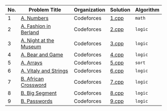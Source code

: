 |No.|Problem Title|Organization|Solution|Algorithm|
|-|-|-|-|-|
|1|[A. Numbers](https://codeforces.com/problemset/problem/13/A)|Codeforces|[1.cpp](./solutions/1.cpp)|`math`|
|2|[A. Fashion in Berland](https://codeforces.com/problemset/problem/691/A)|Codeforces|[2.cpp](./solutions/2.cpp)|`logic`|
|3|[A. Night at the Museum](https://codeforces.com/problemset/problem/731/A)|Codeforces|[3.cpp](./solutions/3.cpp)|`logic`|
|4|[A. Bear and Game](https://codeforces.com/problemset/problem/673/A)|Codeforces|[4.cpp](./solutions/4.cpp)|`logic`|
|5|[A. Arrays](https://codeforces.com/contest/572/problem/A)|Codeforces|[5.cpp](./solutions/5.cpp)|`sort`|
|6|[A. Vitaly and Strings](https://codeforces.com/contest/518/problem/A)|Codeforces|[6.cpp](./solutions/6.cpp)|`logic`|
|7|[B. African Crossword](https://codeforces.com/problemset/problem/90/B)|Codeforces|[7.cpp](./solutions/7.cpp)|`logic`|
|8|[B. Big Segment](https://codeforces.com/problemset/problem/242/B)|Codeforces|[8.cpp](./solutions/8.cpp)|`logic`|
|9|[B. Passwords](https://codeforces.com/problemset/problem/721/B)|Codeforces|[9.cpp](./solutions/9.cpp)|`logic`|